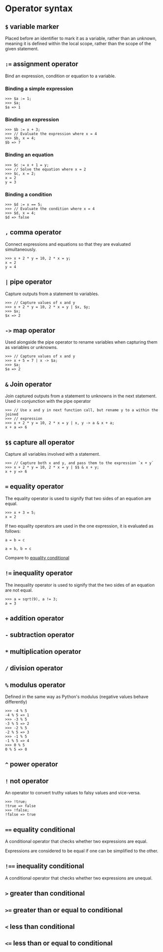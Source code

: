 # Operator syntax

## `$` variable marker

Placed before an identifier to mark it as a variable, rather than an unknown,
meaning it is defined within the local scope, rather than the scope of the
given statement.

## `:=` assignment operator

Bind an expression, condition or equation to a variable.

### Binding a simple expression

```equator
>>> $a := 1;
>>> $a;
$a => 1
```

### Binding an expression

```equator
>>> $b := x + 3;
>>> // Evaluate the expression where x = 4
>>> $b, x = 4;
$b => 7
```

### Binding an equation

```equator
>>> $c := x + 1 = y;
>>> // Solve the equation where x = 2
>>> $c, x = 2;
x = 2
y = 3
```

### Binding a condition

```equator
>>> $d := x == 5;
>>> // Evaluate the condition where x = 4
>>> $d, x = 4;
$d => false
```

## `,` comma operator

Connect expressions and equations so that they are evaluated simultaneously.

```equator
>>> x + 2 * y = 10, 2 * x = y;
x = 2
y = 4
```

## `|` pipe operator

Capture outputs from a statement to variables.

```equator
>>> // Capture values of x and y
>>> x + 2 * y = 10, 2 * x = y | $x, $y;
>>> $x;
$x => 2
```

## `->` map operator

Used alongside the pipe operator to rename variables when capturing them as
variables or unknowns.

```equator
>>> // Capture values of x and y
>>> x + 5 = 7 | x -> $a;
>>> $a;
$a => 2
```

## `&` Join operator

Join captured outputs from a statement to unknowns in the next statement. Used
in conjunction with the pipe operator

```equator
>>> // Use x and y in next function call, but rename y to a within the joined
>>> // expression
>>> x + 2 * y = 10, 2 * x = y | x, y -> a & x + a;
x + a => 6
```

## `$$` capture all operator

Capture all variables involved with a statement.

```equator
>>> // Capture both x and y, and pass them to the expression `x + y`
>>> x + 2 * y = 10, 2 * x = y | $$ & x + y;
x + y => 6
```

## `=` equality operator

The equality operator is used to signify that two sides of an equation are
equal.

```equator
>>> x + 3 = 5;
x = 2
```

If two equality operators are used in the one expression, it is evaluated as
follows:

```equator
a = b = c
```

```equator
a = b, b = c
```

Compare to [equality conditional](#equality-conditional)

## `!=` inequality operator

The inequality operator is used to signify that the two sides of an equation
are not equal.

```equator
>>> a = sqrt(9), a != 3;
a = 3
```

## `+` addition operator

## `-` subtraction operator

## `*` multiplication operator

## `/` division operator

## `%` modulus operator

Defined in the same way as Python's modulus (negative values behave
differently)

```equator
>>> -4 % 5
-4 % 5 => 1
>>> -3 % 5
-3 % 5 => 2
>>> -2 % 5
-2 % 5 => 3
>>> -1 % 5
-1 % 5 => 4
>>> 0 % 5
0 % 5 => 0
```

## `^` power operator

## `!` not operator

An operator to convert truthy values to falsy values and vice-versa.

```equator
>>> !true;
!true => false
>>> !false;
!false => true
```

## `==` equality conditional

A conditional operator that checks whether two expressions are equal.

Expressions are considered to be equal if one can be simplified to the other.

## `!==` inequality conditional

A conditional operator that checks whether two expressions are unequal.

## `>` greater than conditional

## `>=` greater than or equal to conditional

## `<` less than conditional

## `<=` less than or equal to conditional
